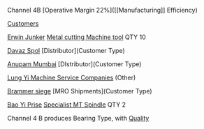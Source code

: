 
Channel 4B [Operative Margin 22%]([[Manufacturing]] Efficiency)

[Customers](Industry)

[Erwin Junker](Customer)  [Metal cutting Machine tool](Industry) QTY 10

[Davaz Spol](Customer) [Distributor](Customer Type)

[Anupam Mumbai](Customer) [DIstributor](Customer Type)

[Lung Yi ](Customer)[Machine Service Companies](Industry) (Other)

[Brammer siege](Customer) [MRO Shipments](Customer Type)

[Bao Yi Prise](Customer) [Specialist MT Spindle](Industry) QTY 2


Channel 4 B produces Bearing Type, with [Quality](Quality)

